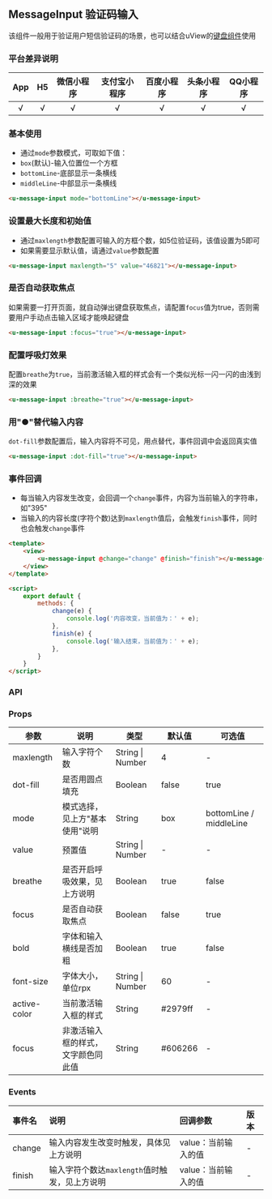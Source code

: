 ## MessageInput 验证码输入

<demo-model url="/pages/componentsC/messageInput/index"></demo-model>


该组件一般用于验证用户短信验证码的场景，也可以结合uView的[键盘组件](/components/keyboard.html)使用

### 平台差异说明

|App|H5|微信小程序|支付宝小程序|百度小程序|头条小程序|QQ小程序|
|:-:|:-:|:-:|:-:|:-:|:-:|:-:|
|√|√|√|√|√|√|√|

### 基本使用

- 通过`mode`参数模式，可取如下值：
- `box`(默认)-输入位置位一个方框
- `bottomLine`-底部显示一条横线
- `middleLine`-中部显示一条横线

```html
<u-message-input mode="bottomLine"></u-message-input>
```

### 设置最大长度和初始值

- 通过`maxlength`参数配置可输入的方框个数，如5位验证码，该值设置为5即可
- 如果需要显示默认值，请通过`value`参数配置

```html
<u-message-input maxlength="5" value="46821"></u-message-input>
```

### 是否自动获取焦点

如果需要一打开页面，就自动弹出键盘获取焦点，请配置`focus`值为true，否则需要用户手动点击输入区域才能唤起键盘

```html
<u-message-input :focus="true"></u-message-input>
```

### 配置呼吸灯效果

配置`breathe`为`true`，当前激活输入框的样式会有一个类似光标一闪一闪的由浅到深的效果

```html
<u-message-input :breathe="true"></u-message-input>
```

### 用"●"替代输入内容

`dot-fill`参数配置后，输入内容将不可见，用点替代，事件回调中会返回真实值

```html
<u-message-input :dot-fill="true"></u-message-input>
```

### 事件回调

- 每当输入内容发生改变，会回调一个`change`事件，内容为当前输入的字符串，如"395"
- 当输入的内容长度(字符个数)达到`maxlength`值后，会触发`finish`事件，同时也会触发`change`事件

```html
<template>
	<view>
		<u-message-input @change="change" @finish="finish"></u-message-input>
	</view>
</template>

<script>
	export default {
		methods: {
			change(e) {
				console.log('内容改变，当前值为：' + e);
			},
			finish(e) {
				console.log('输入结束，当前值为：' + e);
			},
		}
	}
</script>
```

### API

### Props

| 参数          | 说明            | 类型            | 默认值             |  可选值   |
|-------------  |---------------- |---------------|------------------ |-------- |
| maxlength | 输入字符个数 | String \| Number | 4 | - |
| dot-fill | 是否用圆点填充  | Boolean | false | true |
| mode | 模式选择，见上方"基本使用"说明 | String | box | bottomLine / middleLine |
| value | 预置值 | String \| Number | - | - |
| breathe | 是否开启呼吸效果，见上方说明 | Boolean | true | false |
| focus | 是否自动获取焦点 | Boolean | false | true |
| bold | 字体和输入横线是否加粗 | Boolean | true | false |
| font-size | 字体大小，单位rpx | String \| Number | 60 | - |
| active-color | 当前激活输入框的样式 | String | #2979ff | - |
| focus | 非激活输入框的样式，文字颜色同此值 | String | #606266 | - |

### Events

| 事件名 | 说明 | 回调参数 | 版本 |
| :- | :- | :- | :- |
| change | 输入内容发生改变时触发，具体见上方说明 | value：当前输入的值 | - |
| finish | 输入字符个数达`maxlength`值时触发，见上方说明 | value：当前输入的值 | - |

